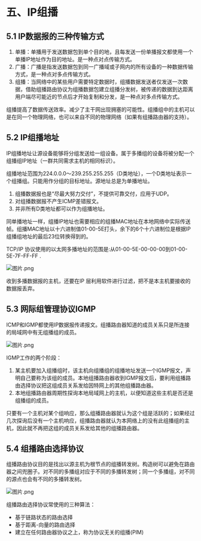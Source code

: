 # 五、IP组播

## 5.1 IP数据报的三种传输方式

1. 单播：单播用于发送数据包到单个目的地，且每发送一份单播报文都使用一个单播IP地址作为目的地址。是一种点对点传输方式。
2. 广播：广播是指发送数据包到同一广播域或子网内的所有设备的一种数据传输方式，是一种点对多点传输方式。
3. 组播：当网络中的某些用户需要特定数据时，组播数据发送者仅发送一次数据，借助组播路由协议为组播数据包建立组播分发树，被传递的数据到达距离用户端尽可能近的节点后才开始复制和分发，是一种点对多点传输方式。

组播提高了数据传送效率。减少了主干网出现拥塞的可能性。组播组中的主机可以是在同一个物理网络，也可以来自不同的物理网络（如果有组播路由器的支持）。

## 5.2 IP组播地址

IP组播地址让源设备能够将分组发送给一组设备。属于多播组的设备将被分配一个组播组IP地址（一群共同需求主机的相同标识）。

组播地址范围为224.0.0.0～239.255.255.255（D类地址），一个D类地址表示一个组播组。只能用作分组的目标地址。源地址总是为单播地址。

1. 组播数据报也是“尽最大努力交付”，不提供可靠交付，应用于UDP。
2. 对组播数据报不产生ICMP差错报文。
3. 并非所有D类地址都可以作为组播地址。

同单播地址一样，组播IP地址也需要相应的组播MAC地址在本地网络中实际传送帧。组播MAC地址以十六进制值01-00-5E打头，余下的6个十六进制位是根据IP组播组地址的最后23位转换得到的。

TCP/IP 协议使用的以太网多播地址的范围是:从01-00-5E-00-00-00到01-00-5E-7F-FF-FF .

![图片.png](https://upload-images.jianshu.io/upload_images/26868451-93917defd696586f.png?imageMogr2/auto-orient/strip%7CimageView2/2/w/1240)

收到多播数据报的主机，还要在IP 层利用软件进行过滤，把不是本主机要接收的数据报丢弃。

## 5.3 网际组管理协议IGMP

ICMP和IGMP都使用IP数据报传递报文。组播路由器知道的成员关系只是所连接的局域网中有无组播组的成员。

![图片.png](https://upload-images.jianshu.io/upload_images/26868451-1a3b474867fd86aa.png?imageMogr2/auto-orient/strip%7CimageView2/2/w/1240)

IGMP工作的两个阶段：

1. 某主机要加入组播组时，该主机向组播组的组播地址发送一个IGMP报文，声明自己要称为该组的成员。本地组播路由器收到IGMP报文后，要利用组播路由选择协议把这组成员关系发给因特网上的其他组播路由器。
2. 本地组播路由器周期性探询本地局域网上的主机，以便知道这些主机是否还是组播组的成员。

只要有一个主机对某个组响应，那么组播路由器就认为这个组是活跃的；如果经过几次探询后没有一个主机响应，组播路由器就认为本网络上的没有此组播组的主机，因此就不再把这组的成员关系发给其他的组播路由器。

## 5.4 组播路由选择协议

组播路由协议目的是找出以源主机为根节点的组播转发树。构造树可以避免在路由器之间兜圈子。对不同的多播组对应于不同的多播转发树；同一个多播组，对不同的源点也会有不同的多播转发树。

![图片.png](https://upload-images.jianshu.io/upload_images/26868451-a97899c6747a07ce.png?imageMogr2/auto-orient/strip%7CimageView2/2/w/1240)

组播路由选择协议常使用的三种算法：

- 基于链路状态的路由选择
- 基于距离-向量的路由选择
- 建立在任何路由器协议之上，称为协议无关的组播(PIM)